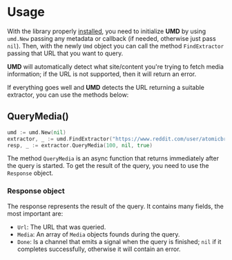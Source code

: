 # Usage

With the library properly [installed](installation.md), you need to initialize **UMD** by using `umd.New` passing any metadata or callback (if needed, otherwise just pass `nil`). Then, with the newly `Umd` object you can call the method `FindExtractor` passing that URL that you want to query.

**UMD** will automatically detect what site/content you're trying to fetch media information; if the URL is not supported, then it will return an error.

If everything goes well and **UMD** detects the URL returning a suitable extractor, you can use the methods below:

## QueryMedia()

```go linenums="1"
umd := umd.New(nil)
extractor, _ := umd.FindExtractor("https://www.reddit.com/user/atomicbrunette18")
resp, _ := extractor.QueryMedia(100, nil, true)
```

The method `QueryMedia` is an async function that returns immediately after the query is started. To get the result of the query, you need to use the `Response` object.

### Response object

The response represents the result of the query. It contains many fields, the most important are:

- `Url`: The URL that was queried.
- `Media`: An array of `Media` objects founds during the query.
- `Done`: Is a channel that emits a signal when the query is finished; `nil` if it completes successfully, otherwise it will contain an error.